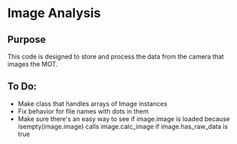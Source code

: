 Image Analysis
==============

Purpose
-------
This code is designed to store and process the data from the camera that
images the MOT.

To Do:
------
  * Make class that handles arrays of Image instances
  * Fix behavior for file names with dots in them
  * Make sure there's an easy way to see if image.image is loaded because isempty(image.image) calls image.calc_image if image.has_raw_data is true
